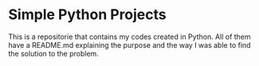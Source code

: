 # Simple Python Projects

This is a repositorie that contains my codes created in Python.
All of them have a README.md explaining the purpose and the way I was able to find the solution to the problem.
